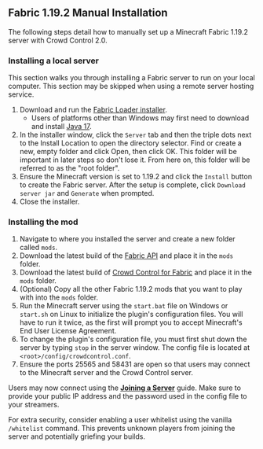 ## Fabric 1.19.2 Manual Installation

The following steps detail how to manually set up a Minecraft Fabric 1.19.2 server
with Crowd Control 2.0.

### Installing a local server

This section walks you through installing a Fabric server to run on your local computer. This
section may be skipped when using a remote server hosting service.

1. Download and run the [Fabric Loader installer](https://fabricmc.net/use/installer/).
    - Users of platforms other than Windows may first need to download and install
      [Java 17](https://adoptium.net/temurin/releases/?version=17).
2. In the installer window, click the `Server` tab and then the triple dots next to the Install
   Location to open the directory selector. Find or create a new, empty folder and click Open, then
   click OK. This folder will be important in later steps so don't lose it. From here on, this
   folder will be referred to as the "root folder".
3. Ensure the Minecraft version is set to 1.19.2 and click the `Install` button to create the Fabric
   server. After the setup is complete, click `Download server jar` and `Generate` when prompted.
4. Close the installer.

### Installing the mod

1. Navigate to where you installed the server and create a new folder called `mods`.
2. Download the latest build of the
   [Fabric API](https://modrinth.com/mod/fabric-api/versions?g=1.19.2&c=release)
   and place it in the `mods` folder.
3. Download the latest build of
   [Crowd Control for Fabric](https://modrinth.com/mod/crowdcontrol/versions?l=fabric&g=1.19.2)
   and place it in the `mods` folder.
4. (Optional) Copy all the other Fabric 1.19.2 mods that you want to play with into the `mods`
   folder.
5. Run the Minecraft server using the `start.bat` file on Windows or `start.sh` on Linux to
   initialize the plugin's configuration files. You will have to run it twice, as the first will
   prompt you to accept Minecraft's End User License Agreement.
6. To change the plugin's configuration file, you must first shut down the server by typing `stop`
   in the server window. The config file is located at `<root>/config/crowdcontrol.conf`.
7. Ensure the ports 25565 and 58431 are open so that users may connect to the Minecraft server and
   the Crowd Control server.

Users may now connect using the [**Joining a Server**](fabric_joining_a_server.md) guide. Make
sure to provide your public IP address and the password used in the config file to your streamers.

For extra security, consider enabling a user whitelist using the vanilla `/whitelist` command. This
prevents unknown players from joining the server and potentially griefing your builds.
